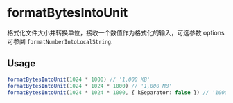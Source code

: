 # formatBytesIntoUnit

格式化文件大小并转换单位，接收一个数值作为格式化的输入，可选参数 options 可参阅 `formatNumberIntoLocalString`.

## Usage

```ts
formatBytesIntoUnit(1024 * 1000) // '1,000 KB'
formatBytesIntoUnit(1024 * 1024 * 1000) // '1,000 MB'
formatBytesIntoUnit(1024 * 1024 * 1000, { kSeparator: false }) // '1000 MB'
```
